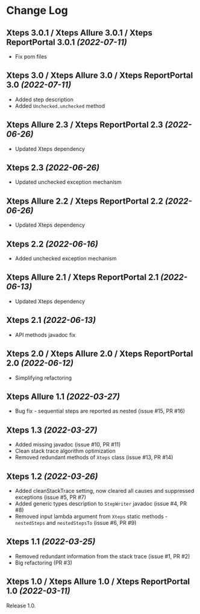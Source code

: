 Change Log
==========

Xteps 3.0.1 / Xteps Allure 3.0.1 / Xteps ReportPortal 3.0.1 *(2022-07-11)*
-------------------------------
* Fix pom files

Xteps 3.0 / Xteps Allure 3.0 / Xteps ReportPortal 3.0 *(2022-07-11)*
-------------------------------
* Added step description
* Added `Unchecked.unchecked` method

Xteps Allure 2.3 / Xteps ReportPortal 2.3 *(2022-06-26)*
-------------------------------
* Updated Xteps dependency

Xteps 2.3 *(2022-06-26)*
-------------------------------
* Updated unchecked exception mechanism

Xteps Allure 2.2 / Xteps ReportPortal 2.2 *(2022-06-26)*
-------------------------------
* Updated Xteps dependency

Xteps 2.2 *(2022-06-16)*
-------------------------------
* Added unchecked exception mechanism

Xteps Allure 2.1 / Xteps ReportPortal 2.1 *(2022-06-13)*
-------------------------------
* Updated Xteps dependency

Xteps 2.1 *(2022-06-13)*
-------------------------------
* API methods javadoc fix

Xteps 2.0 / Xteps Allure 2.0 / Xteps ReportPortal 2.0 *(2022-06-12)*
-------------------------------
* Simplifying refactoring

Xteps Allure 1.1 *(2022-03-27)*
-------------------------------
* Bug fix - sequential steps are reported as nested (issue #15, PR #16)

Xteps 1.3 *(2022-03-27)*
-------------------------------
* Added missing javadoc (issue #10, PR #11)
* Clean stack trace algorithm optimization
* Removed redundant methods of `Xteps` class (issue #13, PR #14)

Xteps 1.2 *(2022-03-26)*
-------------------------------
* Added cleanStackTrace setting, now cleared all causes and suppressed exceptions (issue #5, PR #7)
* Added generic types description to `StepWriter` javadoc (issue #4, PR #8)
* Removed input lambda argument from `Xteps` static methods - `nestedSteps` and `nestedStepsTo` (issue #6, PR #9)

Xteps 1.1 *(2022-03-25)*
-------------------------------
* Removed redundant information from the stack trace (issue #1, PR #2)
* Big refactoring (PR #3)

Xteps 1.0 / Xteps Allure 1.0 / Xteps ReportPortal 1.0 *(2022-03-11)*
-------------------------------
Release 1.0.
